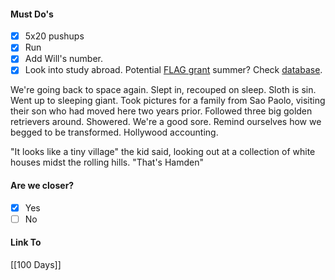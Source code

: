 #### Must Do's
- [x] 5x20 pushups
- [x] Run
- [x] Add Will's number. 
- [x] Look into study abroad. Potential [FLAG grant](https://study-abroad.uchicago.edu/summer-grants/foreign-language-acquisition-grant-flag) summer? Check [database](https://uchicagostudyabroad.via-trm.com/traveler/dashboard?login=true). 

We're going back to space again. Slept in, recouped on sleep. Sloth is sin. Went up to sleeping giant. Took pictures for a family from Sao Paolo, visiting their son who had moved here two years prior. Followed three big golden retrievers around. Showered. We're a good sore. Remind ourselves how we begged to be transformed. Hollywood accounting. 

"It looks like a tiny village" the kid said, looking out at a collection of white houses midst the rolling hills. "That's Hamden"
#### Are we closer?
- [x] Yes
- [ ] No
#### Link To
[[100 Days]]
